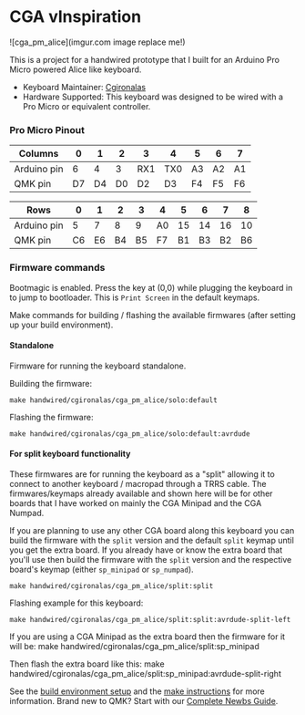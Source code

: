 # CGA vInspiration

![cga_pm_alice](imgur.com image replace me!)

This is a project for a handwired prototype that I built for an Arduino Pro Micro powered Alice like keyboard.

* Keyboard Maintainer: [Cgironalas](https://github.com/cgironalas)
* Hardware Supported: This keyboard was designed to be wired with a Pro Micro or equivalent controller.

### Pro Micro Pinout
| Columns     |   0  |   1  |   2  |   3  |   4  |   5  |   6  |   7  |
| ----------- | ---- | ---- | ---- | ---- | ---- | ---- | ---- | ---- |
| Arduino pin |   6  |   4  |   3  |  RX1 |  TX0 |  A3  |  A2  |  A1  |
| QMK pin     |  D7  |  D4  |  D0  |  D2  |  D3  |  F4  |  F5  |  F6  |

| Rows        |   0  |   1  |   2  |   3  |   4  |   5  |   6  |   7  |   8  |
| ----------- | ---- | ---- | ---- | ---- | ---- | ---- | ---- | ---- | ---- |
| Arduino pin |   5  |   7  |   8  |   9  |  A0  |  15  |  14  |  16  |  10  |
| QMK pin     |  C6  |  E6  |  B4  |  B5  |  F7  |  B1  |  B3  |  B2  |  B6  |


### Firmware commands

Bootmagic is enabled. Press the key at (0,0) while plugging the keyboard in to jump to bootloader. This is `Print Screen` in the default keymaps.

Make commands for building / flashing the available firmwares (after setting up your build environment).

#### Standalone

Firmware for running the keyboard standalone.

Building the firmware:

    make handwired/cgironalas/cga_pm_alice/solo:default

Flashing the firmware:

    make handwired/cgironalas/cga_pm_alice/solo:default:avrdude

#### For split keyboard functionality

These firmwares are for running the keyboard as a "split" allowing it to connect to another keyboard / macropad through a TRRS cable. The firmwares/keymaps already available and shown here will be for other boards that I have worked on mainly the CGA Minipad and the CGA Numpad.

If you are planning to use any other CGA board along this keyboard you can build the firmware with the `split` version and the default `split` keymap until you get the extra board. If you already have or know the extra board that you'll use then build the firmware with the `split` version and the respective board's keymap (either `sp_minipad` or `sp_numpad`).

    make handwired/cgironalas/cga_pm_alice/split:split

Flashing example for this keyboard:

    make handwired/cgironalas/cga_pm_alice/split:split:avrdude-split-left

If you are using a CGA Minipad as the extra board then the firmware for it will be:
    make handwired/cgironalas/cga_pm_alice/split:sp_minipad

Then flash the extra board like this:
    make handwired/cgironalas/cga_pm_alice/split:sp_minipad:avrdude-split-right

See the [build environment setup](https://docs.qmk.fm/#/getting_started_build_tools) and the [make instructions](https://docs.qmk.fm/#/getting_started_make_guide) for more information. Brand new to QMK? Start with our [Complete Newbs Guide](https://docs.qmk.fm/#/newbs).
